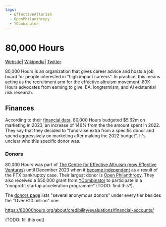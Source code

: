 ```yaml
---
tags:
  - EffectiveAlturism
  - OpenPhilanthropy
  - YCombinator
---
```

# 80,000 Hours
[Website](https://80000hours.org/)| [Wikipedia](https://en.wikipedia.org/wiki/80,000_Hours)| [Twitter](https://twitter.com/80000Hours)

80,000 Hours is an organization that gives career advice and hosts a job board for people interested in "high impact careers". In practice, this means acting as the recruitment arm for the effective altruism movement. 80K Hours advocates from earning to give, EA, longtermism, and AI existential risk research.

## Finances

According to their [financial data](https://80000hours.org/about/credibility/evaluations/financial-accounts/), 80,000 Hours budgeted $5.62m on marketing in 2023, an increase of 146% from the the amount spent in 2022. They say that they decided to "fundraise extra from a specific donor and spend aggressively on marketing after making the 2022 budget". It's unclear who this specific donor was.

### Donors

80,000 Hours was part of [The Centre for Effective Altruism (now Effective Ventures)](/content/wiki/Cartography/Avant-Gardea%20Arriere-Gardea/CEA) until December 2023 when it [became independent](https://forum.effectivealtruism.org/posts/4ebRNGi3aHWnCw5m8/80-000-hours-spin-out-announcement-and-fundraising-1) as a result of the FTX bankruptcy case. Their largest donor is [Open Philanthropy](Open%20Philanthropy.md). They also received a $50,000 grant from [YCombinator](../../Companies/YCombinator.md) to participate in a "nonprofit startup acceleration programme" (TODO: find this?).

The [donors page](https://80000hours.org/about/donors/) lists "several anonymous donors" under every tier besides the "Over £10 million" one.

https://80000hours.org/about/credibility/evaluations/financial-accounts/

(TODO: fill this out)